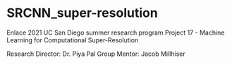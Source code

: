 # SRCNN_super-resolution
Enlace 2021 UC San Diego summer research program 
Project 17 - Machine Learning for Computational Super-Resolution

Research Director: Dr. Piya Pal
Group Mentor: Jacob Millhiser


